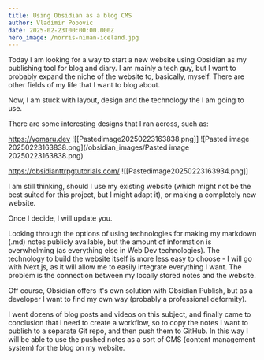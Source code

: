 ```yaml
---
title: Using Obsidian as a blog CMS
author: Vladimir Popovic
date: 2025-02-23T00:00:00.000Z
hero_image: /norris-niman-iceland.jpg
---
```


Today I am looking for a way to start a new website using Obsidian as my publishing tool for blog and diary. I am mainly a tech guy, but I want to probably expand the niche of the website to, basically, myself. There are other fields of my life that I want to blog about.

Now, I am stuck with layout, design and the technology the I am going to use.

There are some interesting designs that I ran across, such as:

https://yomaru.dev
![[Pastedimage20250223163838.png]]
![Pasted image 20250223163838.png](/obsidian_images/Pasted image 20250223163838.png)

https://obsidianttrpgtutorials.com/
![[Pastedimage20250223163934.png]]

I am still thinking, should I use my existing website (which might not be the best suited for this project, but I might adapt it), or making a completely new website.

Once I decide, I will update you.

Looking through the options of using technologies for making my markdown (.md) notes publicly available, but the amount of information is overwhelming (as everything else in Web Dev technologies). The technology to build the website itself is more less easy to choose - I will go with Next.js, as it will allow me to easily integrate everything I want. The problem is the connection between my locally stored notes and the website.

Off course, Obsidian offers it's own solution with Obsidian Publish, but as a developer I want to find my own way (probably a professional deformity).

I went dozens of blog posts and videos on this subject, and finally came to conclusion that i need to create a workflow, so to copy the notes I want to publish to a separate Git repo, and then push them to GitHub. In this way I will be able to use the pushed notes as a sort of CMS (content management system) for the blog on my website.

